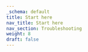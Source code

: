 ```yaml
---
_schema: default
title: Start here
nav_title: Start here
nav_section: Troubleshooting
weight: 8
draft: false
---
```

